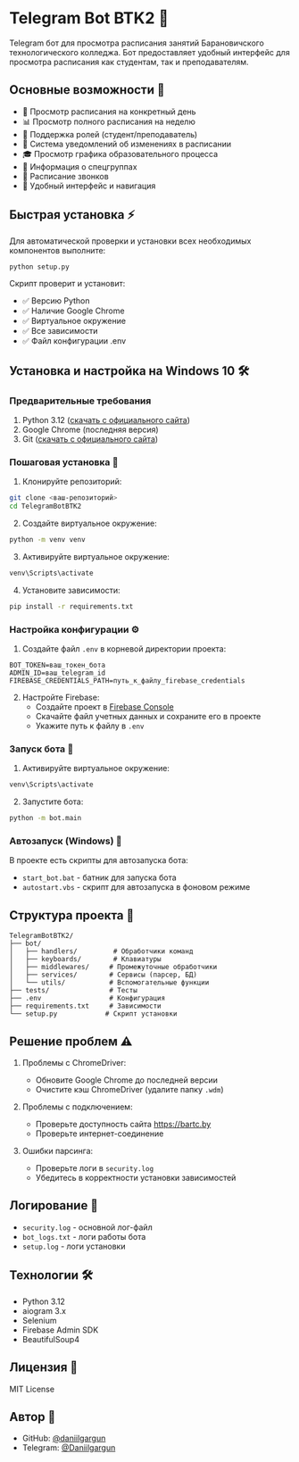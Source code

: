# Telegram Bot BTK2 🤖

Telegram бот для просмотра расписания занятий Барановичского технологического колледжа. Бот предоставляет удобный интерфейс для просмотра расписания как студентам, так и преподавателям.

## Основные возможности 🌟

- 📅 Просмотр расписания на конкретный день
- 📊 Просмотр полного расписания на неделю
- 👥 Поддержка ролей (студент/преподаватель)
- 🔔 Система уведомлений об изменениях в расписании
- 🎓 Просмотр графика образовательного процесса
- 👥 Информация о спецгруппах
- 🔔 Расписание звонков
- 📱 Удобный интерфейс и навигация

## Быстрая установка ⚡

Для автоматической проверки и установки всех необходимых компонентов выполните:

```bash
python setup.py
```

Скрипт проверит и установит:
- ✅ Версию Python
- ✅ Наличие Google Chrome
- ✅ Виртуальное окружение
- ✅ Все зависимости
- ✅ Файл конфигурации .env

## Установка и настройка на Windows 10 🛠

### Предварительные требования

1. Python 3.12 ([скачать с официального сайта](https://www.python.org/downloads/))
2. Google Chrome (последняя версия)
3. Git ([скачать с официального сайта](https://git-scm.com/download/win))

### Пошаговая установка 📝

1. Клонируйте репозиторий:
```bash
git clone <ваш-репозиторий>
cd TelegramBotBTK2
```

2. Создайте виртуальное окружение:
```bash
python -m venv venv
```

3. Активируйте виртуальное окружение:
```bash
venv\Scripts\activate
```

4. Установите зависимости:
```bash
pip install -r requirements.txt
```

### Настройка конфигурации ⚙️

1. Создайте файл `.env` в корневой директории проекта:
```env
BOT_TOKEN=ваш_токен_бота
ADMIN_ID=ваш_telegram_id
FIREBASE_CREDENTIALS_PATH=путь_к_файлу_firebase_credentials
```

2. Настройте Firebase:
   - Создайте проект в [Firebase Console](https://console.firebase.google.com/)
   - Скачайте файл учетных данных и сохраните его в проекте
   - Укажите путь к файлу в `.env`

### Запуск бота 🚀

1. Активируйте виртуальное окружение:
```bash
venv\Scripts\activate
```

2. Запустите бота:
```bash
python -m bot.main
```

### Автозапуск (Windows) 🔄

В проекте есть скрипты для автозапуска бота:
- `start_bot.bat` - батник для запуска бота
- `autostart.vbs` - скрипт для автозапуска в фоновом режиме

## Структура проекта 📁

```
TelegramBotBTK2/
├── bot/
│   ├── handlers/         # Обработчики команд
│   ├── keyboards/        # Клавиатуры
│   ├── middlewares/     # Промежуточные обработчики
│   ├── services/        # Сервисы (парсер, БД)
│   └── utils/           # Вспомогательные функции
├── tests/               # Тесты
├── .env                 # Конфигурация
├── requirements.txt     # Зависимости
└── setup.py            # Скрипт установки
```

## Решение проблем ⚠️

1. Проблемы с ChromeDriver:
   - Обновите Google Chrome до последней версии
   - Очистите кэш ChromeDriver (удалите папку `.wdm`)

2. Проблемы с подключением:
   - Проверьте доступность сайта https://bartc.by
   - Проверьте интернет-соединение

3. Ошибки парсинга:
   - Проверьте логи в `security.log`
   - Убедитесь в корректности установки зависимостей

## Логирование 📝

- `security.log` - основной лог-файл
- `bot_logs.txt` - логи работы бота
- `setup.log` - логи установки

## Технологии 🛠

- Python 3.12
- aiogram 3.x
- Selenium
- Firebase Admin SDK
- BeautifulSoup4

## Лицензия 📄

MIT License

## Автор 👤

- GitHub: [@daniilgargun](https://github.com/daniilgargun)
- Telegram: [@Daniilgargun](https://t.me/Daniilgargun) 